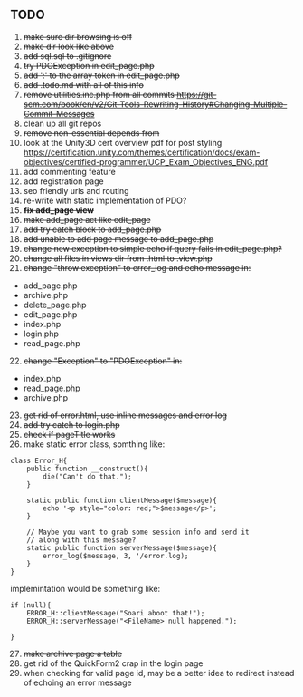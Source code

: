 ## TODO ##

1. <del>make sure dir browsing is off</del>
2. <del>make dir look like above</del>
3. <del>add sql.sql to .gitignore</del>
4. <del>try PDOException in edit_page.php</del>
5. <del>add ':' to the array token in edit_page.php</del>
6. <del>add .todo.md with all of this info</del>
7. <del>remove utilities.inc.php from all commits
	<https://git-scm.com/book/en/v2/Git-Tools-Rewriting-History#Changing-Multiple-Commit-Messages></del>
8. clean up all git repos
9. <del>remove non-essential depends from <startbootstrap></del>
10. look at the Unity3D cert overview pdf for post styling 
	<https://certification.unity.com/themes/certification/docs/exam-objectives/certified-programmer/UCP_Exam_Objectives_ENG.pdf>
11. add commenting feature
12. add registration page
13. seo friendly urls and routing
14. re-write with static implementation of PDO?
15. <del>__fix add_page view__</del>
16. <del>make add_page act like edit_page</del>
17. <del>add try catch block to add_page.php</del>
18. <del>add unable to add page message to add_page.php</del>
19. <del>change new exception to simple echo if query fails in edit_page.php?</del>
20. <del>change all files in views dir from .html to .view.php</del>
21. <del>change "throw exception" to error_log and echo message in:
* add_page.php
* archive.php
* delete_page.php
* edit_page.php
* index.php
* login.php
* read_page.php</del>
22. <del>change "Exception" to "PDOException" in:
* index.php
* read_page.php
* archive.php</del>
23. <del>get rid of error.html, use inline messages and error log</del>
24. <del>add try catch to login.php</del>
25. <del>check if pageTitle works</del>
26. make static error class, somthing like:
```
class Error_H{
	public function __construct(){
		die("Can't do that.");
	}

	static public function clientMessage($message){
		echo '<p style="color: red;">$message</p>';
	}

	// Maybe you want to grab some session info and send it
	// along with this message?
	static public function serverMessage($message){
		error_log($message, 3, '/error.log);
	}
}
```
implemintation would be something like:
```
if (null){
	ERROR_H::clientMessage("Soari aboot that!");
	ERROR_H::serverMessage("<FileName> null happened.");
	
}
```
27. <del>make archive page a table</del>
28. get rid of the QuickForm2 crap in the login page
29. when checking for valid page id, may be a better idea to redirect instead of echoing an error message
